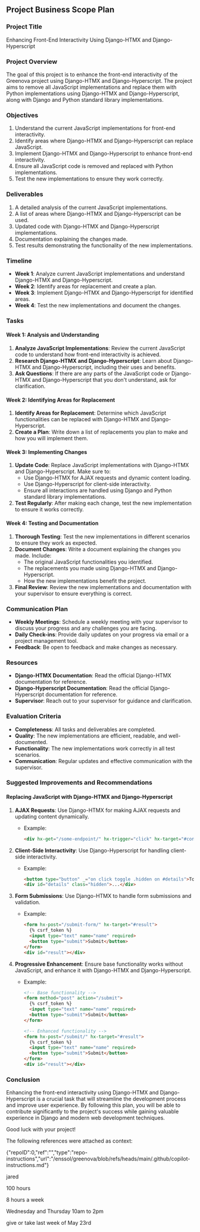 ## Project Business Scope Plan

### Project Title
Enhancing Front-End Interactivity Using Django-HTMX and Django-Hyperscript

### Project Overview
The goal of this project is to enhance the front-end interactivity of the Greenova project using Django-HTMX and Django-Hyperscript. The project aims to remove all JavaScript implementations and replace them with Python implementations using Django-HTMX and Django-Hyperscript, along with Django and Python standard library implementations.

### Objectives
1. Understand the current JavaScript implementations for front-end interactivity.
2. Identify areas where Django-HTMX and Django-Hyperscript can replace JavaScript.
3. Implement Django-HTMX and Django-Hyperscript to enhance front-end interactivity.
4. Ensure all JavaScript code is removed and replaced with Python implementations.
5. Test the new implementations to ensure they work correctly.

### Deliverables
1. A detailed analysis of the current JavaScript implementations.
2. A list of areas where Django-HTMX and Django-Hyperscript can be used.
3. Updated code with Django-HTMX and Django-Hyperscript implementations.
4. Documentation explaining the changes made.
5. Test results demonstrating the functionality of the new implementations.

### Timeline
- **Week 1**: Analyze current JavaScript implementations and understand Django-HTMX and Django-Hyperscript.
- **Week 2**: Identify areas for replacement and create a plan.
- **Week 3**: Implement Django-HTMX and Django-Hyperscript for identified areas.
- **Week 4**: Test the new implementations and document the changes.

### Tasks

#### Week 1: Analysis and Understanding
1. **Analyze JavaScript Implementations**: Review the current JavaScript code to understand how front-end interactivity is achieved.
2. **Research Django-HTMX and Django-Hyperscript**: Learn about Django-HTMX and Django-Hyperscript, including their uses and benefits.
3. **Ask Questions**: If there are any parts of the JavaScript code or Django-HTMX and Django-Hyperscript that you don't understand, ask for clarification.

#### Week 2: Identifying Areas for Replacement
1. **Identify Areas for Replacement**: Determine which JavaScript functionalities can be replaced with Django-HTMX and Django-Hyperscript.
2. **Create a Plan**: Write down a list of replacements you plan to make and how you will implement them.

#### Week 3: Implementing Changes
1. **Update Code**: Replace JavaScript implementations with Django-HTMX and Django-Hyperscript. Make sure to:
   - Use Django-HTMX for AJAX requests and dynamic content loading.
   - Use Django-Hyperscript for client-side interactivity.
   - Ensure all interactions are handled using Django and Python standard library implementations.
2. **Test Regularly**: After making each change, test the new implementation to ensure it works correctly.

#### Week 4: Testing and Documentation
1. **Thorough Testing**: Test the new implementations in different scenarios to ensure they work as expected.
2. **Document Changes**: Write a document explaining the changes you made. Include:
   - The original JavaScript functionalities you identified.
   - The replacements you made using Django-HTMX and Django-Hyperscript.
   - How the new implementations benefit the project.
3. **Final Review**: Review the new implementations and documentation with your supervisor to ensure everything is correct.

### Communication Plan
- **Weekly Meetings**: Schedule a weekly meeting with your supervisor to discuss your progress and any challenges you are facing.
- **Daily Check-ins**: Provide daily updates on your progress via email or a project management tool.
- **Feedback**: Be open to feedback and make changes as necessary.

### Resources
- **Django-HTMX Documentation**: Read the official Django-HTMX documentation for reference.
- **Django-Hyperscript Documentation**: Read the official Django-Hyperscript documentation for reference.
- **Supervisor**: Reach out to your supervisor for guidance and clarification.

### Evaluation Criteria
- **Completeness**: All tasks and deliverables are completed.
- **Quality**: The new implementations are efficient, readable, and well-documented.
- **Functionality**: The new implementations work correctly in all test scenarios.
- **Communication**: Regular updates and effective communication with the supervisor.

### Suggested Improvements and Recommendations

#### Replacing JavaScript with Django-HTMX and Django-Hyperscript
1. **AJAX Requests**: Use Django-HTMX for making AJAX requests and updating content dynamically.
   - Example:
     ```html
     <div hx-get="/some-endpoint/" hx-trigger="click" hx-target="#content"></div>
     ```

2. **Client-Side Interactivity**: Use Django-Hyperscript for handling client-side interactivity.
   - Example:
     ```html
     <button type="button" _="on click toggle .hidden on #details">Toggle Details</button>
     <div id="details" class="hidden">...</div>
     ```

3. **Form Submissions**: Use Django-HTMX to handle form submissions and validation.
   - Example:
     ```html
     <form hx-post="/submit-form/" hx-target="#result">
       {% csrf_token %}
       <input type="text" name="name" required>
       <button type="submit">Submit</button>
     </form>
     <div id="result"></div>
     ```

4. **Progressive Enhancement**: Ensure base functionality works without JavaScript, and enhance it with Django-HTMX and Django-Hyperscript.
   - Example:
     ```html
     <!-- Base functionality -->
     <form method="post" action="/submit">
       {% csrf_token %}
       <input type="text" name="name" required>
       <button type="submit">Submit</button>
     </form>

     <!-- Enhanced functionality -->
     <form hx-post="/submit/" hx-target="#result">
       {% csrf_token %}
       <input type="text" name="name" required>
       <button type="submit">Submit</button>
     </form>
     <div id="result"></div>
     ```

### Conclusion
Enhancing the front-end interactivity using Django-HTMX and Django-Hyperscript is a crucial task that will streamline the development process and improve user experience. By following this plan, you will be able to contribute significantly to the project's success while gaining valuable experience in Django and modern web development techniques.

Good luck with your project!

The following references were attached as context:

{"repoID":0,"ref":"","type":"repo-instructions","url":"/enssol/greenova/blob/refs/heads/main/.github/copilot-instructions.md"}


jared

100 hours

8 hours a week

Wednesday and Thursday 10am to 2pm

give or take last week of May 23rd 
